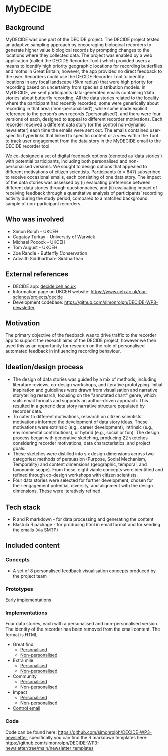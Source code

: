 # MyDECIDE

## Background

MyDECIDE was one part of the DECIDE project. The DECIDE project tested an adaptive sampling approach by encouraging biological recorders to generate higher value biological records by prompting changes to the locations where they collected data. The project was enabled by a web application (called the DECIDE Recorder Tool ) which provided users a means to identify high priority geographic locations for recording butterflies and moths in Great Britain; however, the app provided no direct feedback to the user. Recorders could use the DECIDE Recorder Tool to identify locations in any focal landscape (5km radius) that were high priority for recording based on uncertainty from species distribution models. In MyDECIDE, we sent participants data-generated emails containing ‘data stories’ about butterfly recording. All the data stories related to the locality where the participant had recently recorded; some were generically about recording in that area (‘non-personalised’), while some made explicit reference to the person’s own records ('personalised’), and there were four versions of each, designed to appeal to different recorder motivations. Each recorder received a different data story (or the control non-dynamic newsletter) each time the emails were sent out. The emails contained user-specific hyperlinks that linked to specific content or a view within the Tool to track user engagement from the data story in the MyDECIDE email to the DECIDE recorder tool.

We co-designed a set of digital feedback options (denoted as ‘data stories’) with potential participants, including both personalised and non-personalised versions. We sought to design options that appealed to different motivations of citizen scientists. Participants (n = 847) subscribed to receive occasional emails, each consisting of one data story. The impact of the data stories was assessed by (i) evaluating preference between different data stories through questionnaires, and (ii) evaluating impact of receiving feedback through a quantitative analysis of participants’ recording activity during the study period, compared to a matched background sample of non-participant recorders .

## Who was involved

 * Simon Rolph - UKCEH
 * Cagatay Turkay - University of Warwick
 * Michael Pocock - UKCEH
 * Tom August - UKCEH
 * Zoe Randle - Butterfly Conservation
 * Advaith Siddharthan- Siddharthan

## External references

 * DECIDE app: [decide.ceh.ac.uk](https://decide.ceh.ac.uk/opts/scoremap)
 * Information page on UKCEH website: https://www.ceh.ac.uk/our-science/projects/decide
 * Development codebase: https://github.com/simonrolph/DECIDE-WP3-newsletter 

## Motivation

The primary objective of the feedback was to drive traffic to the recorder app to support the reseach aims of the DECIDE project, however we then used this as an opportunity for research on the role of personalised automated feedback in influencing recording behaviour.

## Ideation/design process

 * The design of data stories was guided by a mix of methods, including literature reviews, co-design workshops, and iterative prototyping. Initial inspiration and guidelines were drawn from visualisation and narrative storytelling research, focusing on the "annotated chart" genre, which suits email formats and supports an author-driven approach. This resulted in a generic data story narrative structure populated by recorder data. 
 * To cater to different motivations, research on citizen scientists' motivations informed the development of data story ideas. These motivations were extrinsic (e.g., career development), intrinsic (e.g., environmental contributions), or hybrid (e.g., social or fun). The design process began with generative sketching, producing 22 sketches considering recorder motivations, data characteristics, and project goals. 
 * These sketches were distilled into six design dimensions across two categories: methods of persuasion (Purpose, Social Mechanism, Temporality) and content dimensions (geographic, temporal, and taxonomic scope). From these, eight viable concepts were identified and refined through co-design workshops with citizen scientists. 
 * Four data stories were selected for further development, chosen for their engagement potential, diversity, and alignment with the design dimensions. These were iteratively refined.

## Tech stack

 * R and R markdown - for data processing and generating the content
 * Blastula R package - for producing html in email format and for sending the emails (via SMTP)

## Included content

### Concepts

 * A set of 8 personalised feedback visualisation concepts produced by the project team

### Prototypes

Early implementations

### Implementations

Four data stories, each with a personalised and non-personalised version. The identity of the recorder has been removed from the email content. The format is HTML.

 * Great find
   * [Personalised](https://biologicalrecordscentre.github.io/recorder-feedback-repository/projects/MyDECIDE_2022/implementations/great_find_personalised.html) 
   * [Non-personalised](https://biologicalrecordscentre.github.io/recorder-feedback-repository/projects/MyDECIDE_2022/implementations/great_find_non_personalised.html) 
 * Extra mile
   * [Personalised](https://biologicalrecordscentre.github.io/recorder-feedback-repository/projects/MyDECIDE_2022/implementations/extra_mile_personalised.html) 
   * [Non-personalised](https://biologicalrecordscentre.github.io/recorder-feedback-repository/projects/MyDECIDE_2022/implementations/extra_mile_non_personalised.html) 
 * Community
   * [Personalised](https://biologicalrecordscentre.github.io/recorder-feedback-repository/projects/MyDECIDE_2022/implementations/community_personalised.html) 
   * [Non-personalised](https://biologicalrecordscentre.github.io/recorder-feedback-repository/projects/MyDECIDE_2022/implementations/community_non_personalised.html) 
 * Impact
   * [Personalised](https://biologicalrecordscentre.github.io/recorder-feedback-repository/projects/MyDECIDE_2022/implementations/impact_personalised.html) 
   * [Non-personalised](https://biologicalrecordscentre.github.io/recorder-feedback-repository/projects/MyDECIDE_2022/implementations/impact_non_personalised.html) 
 * [Control email](https://biologicalrecordscentre.github.io/recorder-feedback-repository/projects/MyDECIDE_2022/implementations/control_email.html) 

### Code

Code can be found here: https://github.com/simonrolph/DECIDE-WP3-newsletter, specifically you can find the R markdown templates here: https://github.com/simonrolph/DECIDE-WP3-newsletter/tree/main/newsletter_templates